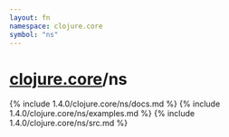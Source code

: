 ```yaml
---
layout: fn
namespace: clojure.core
symbol: "ns"
---
```


# [clojure.core](../)/ns

{% include 1.4.0/clojure.core/ns/docs.md %}
{% include 1.4.0/clojure.core/ns/examples.md %}
{% include 1.4.0/clojure.core/ns/src.md %}

